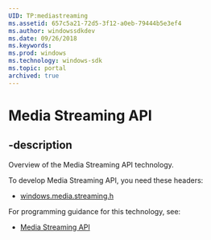 ```yaml
---
UID: TP:mediastreaming
ms.assetid: 657c5a21-72d5-3f12-a0eb-79444b5e3ef4
ms.author: windowssdkdev
ms.date: 09/26/2018
ms.keywords: 
ms.prod: windows
ms.technology: windows-sdk
ms.topic: portal
archived: true
---
```


# Media Streaming API

## -description

Overview of the Media Streaming API technology.

To develop Media Streaming API, you need these headers:

 * [windows.media.streaming.h](../windows.media.streaming/index.md)

For programming guidance for this technology, see:
* [Media Streaming API](/previous-versions/windows/desktop/mediastreaming)

